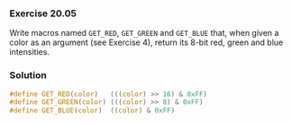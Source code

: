 ### Exercise 20.05

Write macros named `GET_RED`, `GET_GREEN` and `GET_BLUE` that, when given a
color as an argument (see Exercise 4), return its 8-bit red, green and blue
intensities.

### Solution

```c
#define GET_RED(color)   (((color) >> 16) & 0xFF)
#define GET_GREEN(color) (((color) >> 8) & 0xFF)
#define GET_BLUE(color)  ((color) & 0xFF)
```
